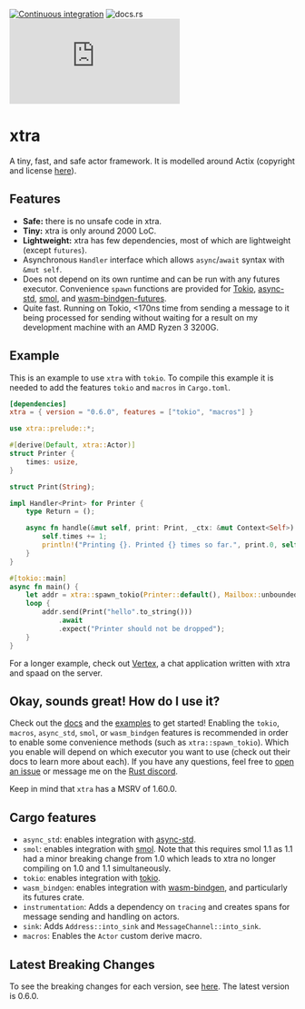 [![Continuous integration](https://github.com/Restioson/xtra/actions/workflows/ci.yml/badge.svg)](https://github.com/Restioson/xtra/actions/workflows/ci.yml)
![docs.rs](https://img.shields.io/docsrs/xtra)
![Matrix](https://img.shields.io/matrix/xtra-community:matrix.org)

# xtra

A tiny, fast, and safe actor framework. It is modelled around Actix (copyright and license [here](https://github.com/Restioson/xtra/blob/master/LICENSE-ACTIX)).

## Features

- **Safe:** there is no unsafe code in xtra.
- **Tiny:** xtra is only around 2000 LoC.
- **Lightweight:** xtra has few dependencies, most of which are lightweight (except `futures`).
- Asynchronous `Handler` interface which allows `async`/`await` syntax with `&mut self`.
- Does not depend on its own runtime and can be run with any futures executor. Convenience `spawn` functions are provided
  for [Tokio](https://tokio.rs/), [async-std](https://async.rs/), [smol](https://github.com/stjepang/smol), and 
  [wasm-bindgen-futures](https://rustwasm.github.io/wasm-bindgen/api/wasm_bindgen_futures/).
- Quite fast. Running on Tokio, <170ns time from sending a message to it being processed for sending without waiting for a 
result on my development machine with an AMD Ryzen 3 3200G.

## Example

This is an example to use `xtra` with `tokio`. To compile this example it is needed to add the features `tokio` and `macros` in `Cargo.toml`.

```toml
[dependencies]
xtra = { version = "0.6.0", features = ["tokio", "macros"] }
```

```rust
use xtra::prelude::*;

#[derive(Default, xtra::Actor)]
struct Printer {
    times: usize,
}

struct Print(String);

impl Handler<Print> for Printer {
    type Return = ();

    async fn handle(&mut self, print: Print, _ctx: &mut Context<Self>) {
        self.times += 1;
        println!("Printing {}. Printed {} times so far.", print.0, self.times);
    }
}

#[tokio::main]
async fn main() {
    let addr = xtra::spawn_tokio(Printer::default(), Mailbox::unbounded());
    loop {
        addr.send(Print("hello".to_string()))
            .await
            .expect("Printer should not be dropped");
    }
}

```

For a longer example, check out [Vertex](https://github.com/Restioson/vertex/tree/development), a chat application written with xtra and spaad on the server.

## Okay, sounds great! How do I use it?

Check out the [docs](https://docs.rs/xtra) and the [examples](https://github.com/Restioson/xtra/tree/master/xtra/examples) to get started!
Enabling the `tokio`, `macros`, `async_std`, `smol`, or `wasm_bindgen` features is recommended in order to enable some  convenience methods (such as `xtra::spawn_tokio`).
Which you enable will depend on which executor you want to use (check out their docs to learn more about each).
If you have any questions, feel free to [open an issue](https://github.com/Restioson/xtra/issues/new) or message me on the [Rust discord](https://bit.ly/rust-community).

Keep in mind that `xtra` has a MSRV of 1.60.0.

## Cargo features

- `async_std`: enables integration with [async-std](https://async.rs/).
- `smol`: enables integration with [smol](https://github.com/smol-rs/smol).
  Note that this requires smol 1.1 as 1.1 had a minor breaking change from 1.0 which leads to xtra no longer compiling on 1.0 and 1.1 simultaneously.
- `tokio`: enables integration with [tokio](https://tokio.rs).
- `wasm_bindgen`: enables integration with [wasm-bindgen](https://github.com/rustwasm/wasm-bindgen), and particularly its futures crate.
- `instrumentation`: Adds a dependency on `tracing` and creates spans for message sending and handling on actors.
- `sink`: Adds `Address::into_sink` and `MessageChannel::into_sink`.
- `macros`: Enables the `Actor` custom derive macro.

## Latest Breaking Changes

To see the breaking changes for each version, see [here](https://github.com/Restioson/xtra/blob/master/BREAKING-CHANGES.md).
The latest version is 0.6.0.
